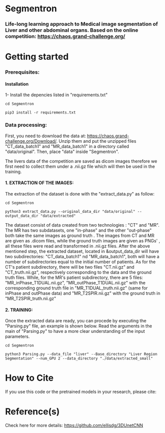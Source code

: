 # Segmentron
### Life-long learning approach to Medical image segmentation of Liver and other abdominal organs. Based on the online competition: https://chaos.grand-challenge.org/

Getting started
===========

### Prerequisites:
#### Installation

1- Install the depencies listed in "requirements.txt"
```
cd Segmentron

pip3 install -r requirements.txt

```

### Data processing:
First, you need to download the data at: https://chaos.grand-challenge.org/Download/.
Unzip them and put the unzipped files "CT_data_batch1" and "MR_data_batch1" in a directory called "data/original".
Then, place "data" inside "Segmentron".

The livers data of the competition are saved as dicom images therefore we first need to collect them under a .nii.gz file
which will then be used in the training.


#### 1. EXTRACTION OF THE IMAGES:

The extraction of the dataset is done with the "extract_data.py" as follow:

```
cd Segmentron

python3 extract_data.py --original_data_dir "data/original" --output_data_dir "data/extracted"

```

The dataset consist of data created from two technologies : "CT" and "MR". The MR has two subdatasets, one "in-phase" and the other "out-phase" both take the same images as ground truth .
The images from CT and MR are given as .dicom files, while the ground truth images are given as PNGs' , all these files were read and transformed in .nii.gz files.
After the above mentioned step, the extracted dataset, located in &output_data_dir will have two subdirectories: "CT_data_batch1" nd "MR_data_batch1", both will have a number of subdirectories equal to the initial number of patients.
As for the CT's patient subdirectory, there will be two files "CT.nii.gz" and  "CT_truth.nii.gz", respectively corresponding to the data and the ground truth files.
While, for the MR's patient subdirectory, there are 5 files: "MR_inPhase_T1DUAL.nii.gz", "MR_outPhase_T1DUAL.nii.gz" with the corresponding ground truth file in "MR_T1DUAL_truth.nii.gz" (same for inPhase and outPhase data) and "MR_T2SPIR.nii.gz" with the ground truth in "MR_T2SPIR_truth.nii.gz" 

#### 2. TRAINING:
Once the extracted data are ready, you can procede by executing the "Parsing.py" file, an example is shown below.
Read the arguments in the main of "Parsing.py" to have a more clear understanding of the input parameters.

```
cd Segmentron

python3 Parsing.py --data_file "liver" --Base_directory "Liver Region Segmentation" --num_GPU 2 --data_directory "./data/extracted_small"

```


How to Cite
===========
If you use this code or the pretrained models in your research,
please cite:


Reference(s)
===========
Check here for more details: https://github.com/ellisdg/3DUnetCNN
